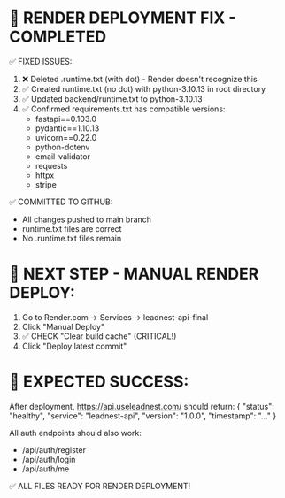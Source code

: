 🎯 RENDER DEPLOYMENT FIX - COMPLETED
==========================================

✅ FIXED ISSUES:
1. ❌ Deleted .runtime.txt (with dot) - Render doesn't recognize this
2. ✅ Created runtime.txt (no dot) with python-3.10.13 in root directory
3. ✅ Updated backend/runtime.txt to python-3.10.13 
4. ✅ Confirmed requirements.txt has compatible versions:
   - fastapi==0.103.0
   - pydantic==1.10.13
   - uvicorn==0.22.0
   - python-dotenv
   - email-validator
   - requests
   - httpx
   - stripe

✅ COMMITTED TO GITHUB:
- All changes pushed to main branch
- runtime.txt files are correct
- No .runtime.txt files remain

🚀 NEXT STEP - MANUAL RENDER DEPLOY:
====================================
1. Go to Render.com → Services → leadnest-api-final
2. Click "Manual Deploy"
3. ✅ CHECK "Clear build cache" (CRITICAL!)
4. Click "Deploy latest commit"

🎯 EXPECTED SUCCESS:
===================
After deployment, https://api.useleadnest.com/ should return:
{
  "status": "healthy", 
  "service": "leadnest-api",
  "version": "1.0.0",
  "timestamp": "..."
}

All auth endpoints should also work:
- /api/auth/register
- /api/auth/login  
- /api/auth/me

✅ ALL FILES READY FOR RENDER DEPLOYMENT!
